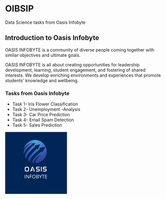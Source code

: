 # OIBSIP
Data Science tasks from Oasis Infobyte
## Introduction to Oasis Infobyte
<p>OASIS INFOBYTE is a community of diverse people coming together with similar objectives and ultimate goals.</p> 
<p>OASIS INFOBYTE is all about creating opportunities for leadership development, learning, student engagement, and fostering of shared interests. We develop enriching environments and experiences that promote students' knowledge and wellbeing.</p>

### Tasks from Oasis Infobyte
* Task 1- Iris Flower Classification
* Task 2- Unemployment -Analysis
* Task 3- Car Price Prediction
* Task 4- Email Spam Detection
* Task 5- Sales Prediction
<img src="https://github.com/Shravani1383/OIBSIP/blob/main/oasis%20infobyte.jpg">
